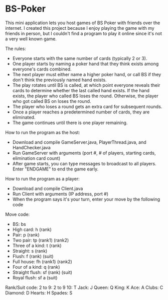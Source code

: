 # BS-Poker

This mini application lets you host games of BS Poker with friends over the internet. I created this project because I enjoy playing the game with my friends in person, but I couldn't find a program to play it online since it's not a very well known game.

The rules:
- Everyone starts with the same number of cards (typically 2 or 3).
- One player starts by naming a poker hand that they think exists among everyone's cards combined.
- The next player must either name a higher poker hand, or call BS if they don't think the previously named hand exists.
- The play rotates until BS is called, at which point everyone reveals their cards to determine whether the last called hand exists. If the hand exists, the player who called BS loses the round. Otherwise, the player who got called BS on loses the round.
- The player who loses a round gets an extra card for subsequent rounds. 
- Once a player reaches a predetermined number of cards, they are eliminated.
- The game continues until there is one player remaining.

How to run the program as the host:
- Download and compile GameServer.java, PlayerThread.java, and HandChecker.java
- Run GameServer with arguments (port #, # of players, starting cards, elimination card count)
- After game starts, you can type messages to broadcast to all players. Enter "ENDGAME" to end the game early.

How to run the program as a player:
- Download and compile Client.java
- Run Client with arguments (IP address, port #)
- When the program says it's your turn, enter your move by the following code

Move code:
- BS: bs
- High card: h (rank)
- Pair: p (rank)
- Two pair: tp (rank1) (rank2)
- Three of a kind: t (rank)
- Straight: s (rank)
- Flush: f (rank) (suit)
- Full house: fh (rank1) (rank2)
- Four of a kind: q (rank)
- Straight flush: sf (rank) (suit)
- Royal flush: sf a (suit)

Rank/Suit code:
2 to 9: 2 to 9
10: T
Jack: J
Queen: Q
King: K
Ace: A
Clubs: C
Diamond: D
Hearts: H
Spades: S